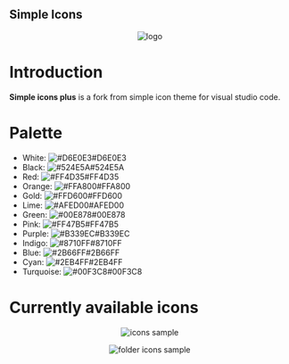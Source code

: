 ## Simple Icons

<p align="center"><img src="https://raw.githubusercontent.com/Comdec35000/Simple-Icons/master/LOGO.png" alt="logo"></p>

# Introduction

**Simple icons plus** is a fork from simple icon theme for visual studio code.

# Palette

* White: ![#D6E0E3](https://placehold.co/10/D6E0E3/D6E0E3.png)#D6E0E3
* Black: ![#524E5A](https://placehold.co/10/524E5A/524E5A.png)#524E5A
* Red: ![#FF4D35](https://placehold.co/10/FF4D35/FF4D35.png)#FF4D35
* Orange: ![#FFA800](https://placehold.co/10/FFA800/FFA800.png)#FFA800
* Gold: ![#FFD600](https://placehold.co/10/FFD600/FFD600.png)#FFD600
* Lime: ![#AFED00](https://placehold.co/10/AFED00/AFED00.png)#AFED00
* Green: ![#00E878](https://placehold.co/10/00E878/00E878.png)#00E878
* Pink: ![#FF47B5](https://placehold.co/10/FF47B5/FF47B5.png)#FF47B5
* Purple: ![#B339EC](https://placehold.co/10/B339EC/B339EC.png)#B339EC
* Indigo: ![#8710FF](https://placehold.co/10/8710FF/8710FF.png)#8710FF
* Blue: ![#2B66FF](https://placehold.co/10/2B66FF/2B66FF.png)#2B66FF
* Cyan: ![#2EB4FF](https://placehold.co/10/2EB4FF/2EB4FF.png)#2EB4FF
* Turquoise: ![#00F3C8](https://placehold.co/10/00F3C8/00F3C8.png)#00F3C8

<!-- # Changelog

```diff

``` -->

# Currently available icons

<p align="center"><img src="https://raw.githubusercontent.com/Comdec35000/Simple-Icons/master/assets/sample.png" alt="icons sample"></p>

<p align="center"><img src="https://raw.githubusercontent.com/Comdec35000/Simple-Icons/master/assets/sample_folder.png" alt="folder icons sample"></p>
